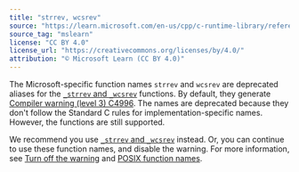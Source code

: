 ```yaml
---
title: "strrev, wcsrev"
source: "https://learn.microsoft.com/en-us/cpp/c-runtime-library/reference/strrev-wcsrev?view=msvc-170"
source_tag: "mslearn"
license: "CC BY 4.0"
license_url: "https://creativecommons.org/licenses/by/4.0/"
attribution: "© Microsoft Learn (CC BY 4.0)"
---
```

The Microsoft-specific function names `strrev` and `wcsrev` are deprecated aliases for the [`_strrev` and `_wcsrev`](https://learn.microsoft.com/en-us/cpp/c-runtime-library/reference/strrev-wcsrev-mbsrev-mbsrev-l?view=msvc-170) functions. By default, they generate [Compiler warning (level 3) C4996](https://learn.microsoft.com/en-us/cpp/error-messages/compiler-warnings/compiler-warning-level-3-c4996?view=msvc-170). The names are deprecated because they don't follow the Standard C rules for implementation-specific names. However, the functions are still supported.

We recommend you use [`_strrev` and `_wcsrev`](https://learn.microsoft.com/en-us/cpp/c-runtime-library/reference/strrev-wcsrev-mbsrev-mbsrev-l?view=msvc-170) instead. Or, you can continue to use these function names, and disable the warning. For more information, see [Turn off the warning](https://learn.microsoft.com/en-us/cpp/error-messages/compiler-warnings/compiler-warning-level-3-c4996?view=msvc-170#turn-off-the-warning) and [POSIX function names](https://learn.microsoft.com/en-us/cpp/error-messages/compiler-warnings/compiler-warning-level-3-c4996?view=msvc-170#posix-function-names).